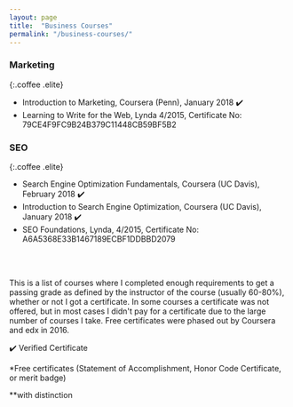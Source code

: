 ```yaml
---
layout: page
title:  "Business Courses"
permalink: "/business-courses/"
---
```


### Marketing
{:.coffee .elite}

* Introduction to Marketing, Coursera (Penn), January 2018 :heavy_check_mark:
* Learning to Write for the Web, Lynda 4/2015, Certificate No: 79CE4F9FC9B24B379C11448CB59BF5B2

### SEO
{:.coffee .elite}

* Search Engine Optimization Fundamentals, Coursera (UC Davis), February 2018 :heavy_check_mark:
* Introduction to Search Engine Optimization, Coursera (UC Davis), January 2018 :heavy_check_mark:
* SEO Foundations, Lynda, 4/2015, Certificate No: A6A5368E33B1467189ECBF1DDBBD2079

<br>
<br>

This is a list of courses where I completed enough requirements to get a passing grade as defined by the instructor of the course (usually 60-80%), whether or not I got a certificate. In some courses a certificate was not offered, but in most cases I didn't pay for a certificate due to the large number of courses I take. Free certificates were phased out by Coursera and edx in 2016.
<br>

:heavy_check_mark: Verified Certificate

*Free certificates (Statement of Accomplishment, Honor Code Certificate, or merit badge)

**with distinction